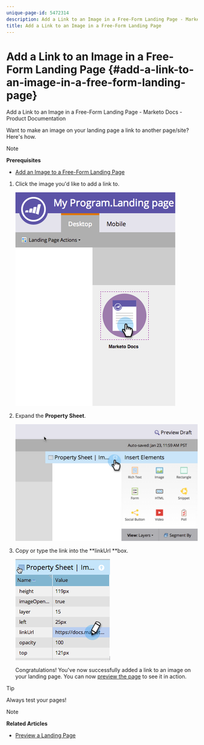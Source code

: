 ```yaml
---
unique-page-id: 5472314
description: Add a Link to an Image in a Free-Form Landing Page - Marketo Docs - Product Documentation
title: Add a Link to an Image in a Free-Form Landing Page
---
```


# Add a Link to an Image in a Free-Form Landing Page {#add-a-link-to-an-image-in-a-free-form-landing-page}

Add a Link to an Image in a Free-Form Landing Page - Marketo Docs - Product Documentation

Want to make an image on your landing page a link to another page/site? Here's how.

>[!NOTE]
>
>**Prerequisites**
>
>* [Add an Image to a Free-Form Landing Page](add-an-image-to-a-free-form-landing-page.md)
>

1. Click the image you'd like to add a link to.

   ![](assets/click-on-image.png)

1. Expand the **Property Sheet**.

   ![](assets/image2015-5-21-15-3a42-3a27.png)

1. Copy or type the link into the **linkUrl **box.

   ![](assets/add-link.png)

   Congratulations! You've now successfully added a link to an image on your landing page. You can now [preview the page](../../../../../welcome-to-marketo-docs/product-docs/demand-generation/landing-pages/landing-page-actions/preview-a-landing-page.md) to see it in action.

>[!TIP]
>
>Always test your pages!

>[!NOTE]
>
>**Related Articles**
>
>* [Preview a Landing Page](../../../../../welcome-to-marketo-docs/product-docs/demand-generation/landing-pages/landing-page-actions/preview-a-landing-page.md)
>

